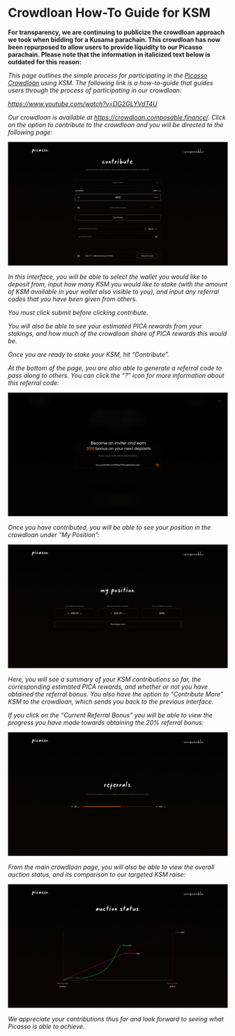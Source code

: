 # Crowdloan How-To Guide for KSM

**For transparency, we are continuing to publicize the crowdloan approach we 
took when bidding for a Kusama parachain. This crowdloan has now been repurposed 
to allow users to provide liquidity to our Picasso parachain. Please note that 
the information in italicized text below is outdated for this reason:**

*This page outlines the simple process for participating in the [Picasso 
Crowdloan](../the-picasso-crowdloan.md) using KSM. The following link is a 
how-to-guide that guides users through the process of participating in our 
crowdloan:*

*https://www.youtube.com/watch?v=DG2GLYVdT4U*

*Our crowdloan is available at https://crowdloan.composable.finance/. Click on 
the option to contribute to the crowdloan and you will be directed to the 
following page:*

![ksm-1](./ksm-1.png)

*In this interface, you will be able to select the wallet you would like to 
deposit from, input how many KSM you would like to stake (with the amount of KSM 
available in your wallet also visible to you), and input any referral codes that 
you have been given from others.*

*You must click submit before clicking contribute.*

*You will also be able to see your estimated PICA rewards from your stakings, 
and how much of the crowdloan share of PICA rewards this would be.*

*Once you are ready to stake your KSM, hit “Contribute”.*

*At the bottom of the page, you are also able to generate a referral code to 
pass along to others. You can click the “?” icon for more information about this 
referral code:*

![ksm-2](./ksm-2.png)

*Once you have contributed, you will be able to see your position in the 
crowdloan under “My Position”:*

![ksm-3](./ksm-3.png)

*Here, you will see a summary of your KSM contributions so far, the 
corresponding estimated PICA rewards, and whether or not you have obtained the 
referral bonus. You also have the option to “Contribute More” KSM to the 
crowdloan, which sends you back to the previous interface.*

*If you click on the “Current Referral Bonus” you will be able to view the 
progress you have made towards obtaining the 20% referral bonus:*

![ksm-4](./ksm-4.png)

*From the main crowdloan page, you will also be able to view the overall auction 
status, and its comparison to our targeted KSM raise:*

![ksm-5](./ksm-5.png)

*We appreciate your contributions thus far and look forward to seeing what 
Picasso is able to achieve.*

